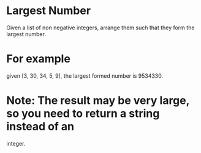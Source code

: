 # Largest Number 
Given a list of non negative integers, arrange them such that they form the
largest number.

# For example 
given [3, 30, 34, 5, 9], the largest formed number is 9534330.

# Note: The result may be very large, so you need to return a string instead of an
integer.

